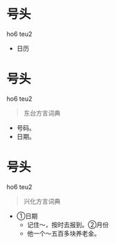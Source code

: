 # 号头
ho6 teu2
- 日历

# 号头
ho6 teu2
> 东台方言词典
- 号码。
- 日期。

# 号头
ho6 teu2
> 兴化方言词典
- ①日期
  - 记住～，按时去报到。②月份
  - 他一个～五百多块养老金。
